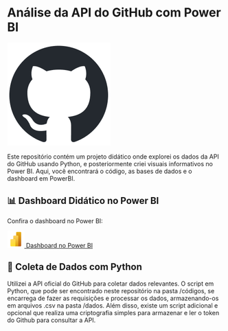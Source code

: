 # Análise da API do GitHub com Power BI

![Imagem de Capa](https://github.com/mhirokitomida/imagens/blob/main/github-mark.png?raw=true)  

Este repositório contém um projeto didático onde explorei os dados da API do GitHub usando Python, e posteriormente criei visuais informativos no Power BI. Aqui, você encontrará o código, as bases de dados e o dashboard em PowerBI.

## 📊 Dashboard Didático no Power BI

Confira o dashboard no Power BI:

<a href="https://app.powerbi.com/view?r=eyJrIjoiMzkwNGU1MGYtNGJmOC00ZDI2LTllMzUtNzkyOTlkMjE0YTViIiwidCI6IjA1MWVlYzAzLTIzM2UtNGIxZi04MDA5LWZiYWE3NTc3MTgxZiJ9">
  <img src="https://github.com/mhirokitomida/imagens/blob/main/icon_pbi.png?raw=true" alt="Dashboard no Power BI" width="40">
  Dashboard no Power BI
</a>


## 🐍 Coleta de Dados com Python

Utilizei a API oficial do GitHub para coletar dados relevantes. O script em Python, que pode ser encontrado neste repositório na pasta /códigos, se encarrega de fazer as requisições e processar os dados, armazenando-os em arquivos .csv na pasta /dados. 
Além disso, existe um script adicional e opcional que realiza uma criptografia simples para armazenar e ler o token do Github para consultar a API. 
